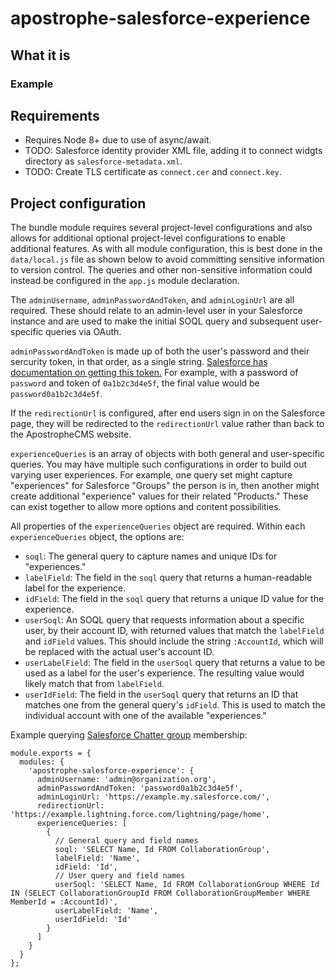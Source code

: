 # apostrophe-salesforce-experience

## What it is

### Example

## Requirements
- Requires Node 8+ due to use of async/await.
- TODO: Salesforce identity provider XML file, adding it to connect widgts directory as `salesforce-metadata.xml`.
- TODO: Create TLS certificate as `connect.cer` and `connect.key`.

## Project configuration

The bundle module requires several project-level configurations and also allows for additional optional project-level configurations to enable additional features. As with all module configuration, this is best done in the `data/local.js` file as shown below to avoid committing sensitive information to version control. The queries and other non-sensitive information could instead be configured in the `app.js` module declaration.

The `adminUsername`, `adminPasswordAndToken`, and `adminLoginUrl` are all required. These should relate to an admin-level user in your Salesforce instance and are used to make the initial SOQL query and subsequent user-specific queries via OAuth.

`adminPasswordAndToken` is made up of both the user's password and their sercurity token, in that order, as a single string. [Salesforce has documentation on getting this token.](https://help.salesforce.com/articleView?id=user_security_token.htm&type=5) For example, with a password of `password` and token of `0a1b2c3d4e5f`, the final value would be `password0a1b2c3d4e5f`.

If the `redirectionUrl` is configured, after end users sign in on the Salesforce page, they will be redirected to the `redirectionUrl` value rather than back to the ApostropheCMS website.

`experienceQueries` is an array of objects with both general and user-specific queries. You may have multiple such configurations in order to build out varying user experiences. For example, one query set might capture "experiences" for Salesforce "Groups" the person is in, then another might create additional "experience" values for their related "Products." These can exist together to allow more options and content possibilities.

All properties of the `experienceQueries` object are required. Within each `experienceQueries` object, the options are:

- `soql`: The general query to capture names and unique IDs for "experiences."
- `labelField`: The field in the `soql` query that returns a human-readable label for the experience.
- `idField`: The field in the `soql` query that returns a unique ID value for the experience.
- `userSoql`: An SOQL query that requests information about a specific user, by their account ID, with returned values that match the `labelField` and `idField` values. This should include the string `:AccountId`, which will be replaced with the actual user's account ID.
- `userLabelField`: The field in the `userSoql` query that returns a value to be used as a label for the user's experience. The resulting value would likely match that from `labelField`.
- `userIdField`: The field in the `userSoql` query that returns an ID that matches one from the general query's `idField`. This is used to match the individual account with one of the available "experiences."

Example querying [Salesforce Chatter group](https://help.salesforce.com/articleView?id=user_groups.htm&type=5) membership:
```
module.exports = {
  modules: {
    'apostrophe-salesforce-experience': {
      adminUsername: 'admin@organization.org',
      adminPasswordAndToken: 'password0a1b2c3d4e5f',
      adminLoginUrl: 'https://example.my.salesforce.com/',
      redirectionUrl: 'https://example.lightning.force.com/lightning/page/home',
      experienceQueries: [
        {
          // General query and field names
          soql: 'SELECT Name, Id FROM CollaborationGroup',
          labelField: 'Name',
          idField: 'Id',
          // User query and field names
          userSoql: 'SELECT Name, Id FROM CollaborationGroup WHERE Id IN (SELECT CollaborationGroupId FROM CollaborationGroupMember WHERE MemberId = :AccountId)',
          userLabelField: 'Name',
          userIdField: 'Id'
        }
      ]
    }
  }
};
```
